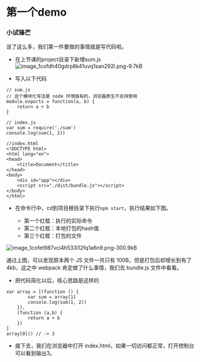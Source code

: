 # 第一个demo

### 小试锋芒
说了这么多，我们第一件要做的事情就是写代码啦。

* 在上节课的project目录下新增sum.js
![image_1cofdh40gdrp8k41uvq1san292l.png-9.7kB](http://static.zybuluo.com/only-twj520Q/55brzbu5v61g59wvzz0llvlw/image_1cofdh40gdrp8k41uvq1san292l.png)

* 写入以下代码
```
// sum.js
// 这个模块化写法是 node 环境独有的，浏览器原生不支持使用
module.exports = function(a, b) {
    return a + b
}

// index.js
var sum = require('./sum')
console.log(sum(1, 2))

//index.html
<!DOCTYPE html>
<html lang="en">
<head>
    <title>Document</title>
</head>
<body>
    <div id="app"></div>
    <script src="./dist/bundle.js"></script>
</body>
</html>

```
* 在命令行中，cd到项目根目录下执行```npm start```，执行结果如下图。

    * 第一个红框：执行的实际命令
    * 第二个红框：本地打包的hash值
    * 第三个红框：打包的文件

![image_1cofet987vci4h533i12fq1a6n9.png-300.9kB](http://static.zybuluo.com/only-twj520Q/yvs40a213agjfokz0vcybjwq/image_1cofet987vci4h533i12fq1a6n9.png)

通过上图，可以发现原本两个 JS 文件一共只有 100B，但是打包后却增长到有了4kb，这之中 webpack 肯定做了什么事情，我们去 bundle.js 文件中看看。

* 把代码简化以后，核心思路是这样的
```
var array = [(function () {
        var sum = array[1]
        console.log(sum(1, 2))
    }),
    (function (a,b) {
        return a + b
    })
]
array[0]() // -> 3
```

* 接下去，我们在浏览器中打开 index.html，如果一切访问都正常，打开控制台可以看到输出3。
